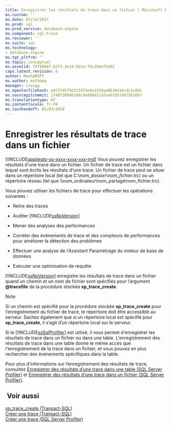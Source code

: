 ```yaml
---
title: Enregistrer les résultats de trace dans un fichier | Microsoft Docs
ms.custom: ''
ms.date: 03/14/2017
ms.prod: sql
ms.prod_service: database-engine
ms.component: sql-trace
ms.reviewer: ''
ms.suite: sql
ms.technology:
- database-engine
ms.tgt_pltfrm: ''
ms.topic: conceptual
ms.assetid: 74f80667-62f3-4e14-bb1a-f0c2b6ef3402
caps.latest.revision: 6
author: MashaMSFT
ms.author: mathoma
manager: craigg
ms.openlocfilehash: ed737d5f9d3133f4e8e1559aa0638416cdc1c8dc
ms.sourcegitcommit: 1740f3090b168c0e809611a7aa6fd514075616bf
ms.translationtype: HT
ms.contentlocale: fr-FR
ms.lasthandoff: 05/03/2018
---
```

# <a name="save-trace-results-to-a-file"></a>Enregistrer les résultats de trace dans un fichier
[!INCLUDE[appliesto-ss-xxxx-xxxx-xxx-md](../../includes/appliesto-ss-xxxx-xxxx-xxx-md.md)]
  Vous pouvez enregistrer les résultats d'une trace dans un fichier. Un fichier de trace est un fichier dans lequel sont écrits les résultats d'une trace. Un fichier de trace peut se situer dans un répertoire local (tel que C:\\*nom_dossier*\\*nom_fichier.trc*) ou un répertoire réseau (tel que \\\nom_ordinateur\nom_partage\nom_fichier.trc).  
  
 Vous pouvez utiliser les fichiers de trace pour effectuer les opérations suivantes :  
  
-   Relire des traces  
  
-   Auditer [!INCLUDE[ssNoVersion](../../includes/ssnoversion-md.md)]  
  
-   Mener des analyses des performances  
  
-   Corréler des événements de trace et des compteurs de performances pour améliorer la détection des problèmes  
  
-   Effectuer une analyse de l'Assistant Paramétrage du moteur de base de données  
  
-   Exécuter une optimisation de requête  
  
 [!INCLUDE[ssNoVersion](../../includes/ssnoversion-md.md)] enregistre les résultats de trace dans un fichier quand un chemin et un nom de fichier sont spécifiés pour l’argument **@tracefile** de la procédure stockée **sp_trace_create**.  
  
> [!NOTE]  
>  Si un chemin est spécifié pour la procédure stockée **sp_trace_create** pour l’enregistrement du fichier de trace, le répertoire doit être accessible au serveur. Sachez également que si un répertoire local est spécifié pour **sp_trace_create**, il s’agit d’un répertoire local sur le serveur.  
  
 Si le [!INCLUDE[ssSqlProfiler](../../includes/sssqlprofiler-md.md)] est utilisé, il vous permet d'enregistrer les résultats de trace dans un fichier ou dans une table. L'enregistrement des résultats de trace dans une table donne le même accès que l'enregistrement de la trace dans un fichier, et vous pouvez en plus rechercher des événements spécifiques dans la table.  
  
 Pour plus d’informations sur l’enregistrement des résultats de trace, consultez [Enregistrer des résultats d’une trace dans une table &#40;SQL Server Profiler&#41;](../../tools/sql-server-profiler/save-trace-results-to-a-table-sql-server-profiler.md) et [Enregistrer des résultats d’une trace dans un fichier &#40;SQL Server Profiler&#41;](../../tools/sql-server-profiler/save-trace-results-to-a-file-sql-server-profiler.md).  
  
## <a name="see-also"></a> Voir aussi  
 [sp_trace_create &#40;Transact-SQL&#41;](../../relational-databases/system-stored-procedures/sp-trace-create-transact-sql.md)   
 [Créer une trace &#40;Transact-SQL&#41;](../../relational-databases/sql-trace/create-a-trace-transact-sql.md)   
 [Créer une trace &#40;SQL Server Profiler&#41;](../../tools/sql-server-profiler/create-a-trace-sql-server-profiler.md)  
  
  

